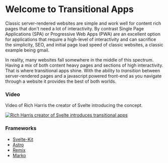 # Welcome to Transitional Apps

Classic server-rendered websites are simple and work well for content rich pages that don't need a lot of interactivity. By contrast Single Page Applications (SPA) or Progressive Web Apps (PWA) are an excellent option for applications that require a high-level of interactivity and can sacrifice the simplicity, SEO, and initial page load speed of classic websites, a classic example being gmail.

In reality, many websites fall somewhere in the middle of this spectrum. Having a mix of both content heavy pages and sections of high interactivity. That is where transitional apps shine. With the ability to *transition* between server-rendered pages and a javascript powered front-end as you navigate through a website it provides the best of both worlds.

### Video

Video of Rich Harris the creator of Svelte introducing the concept.

[![Rich Harris creator of Svelte introduces transitional apps](https://img.youtube.com/vi/860d8usGC0o/maxresdefault.jpg)](https://www.youtube.com/watch?v=860d8usGC0o)

### Frameworks

 - [Svelte-Kit](https://github.com/sveltejs/kit)
 - [Astro](https://github.com/withastro/astro)
 - [Remix](https://github.com/remix-run/remix)
 - [Marko](https://github.com/marko-js/marko)

